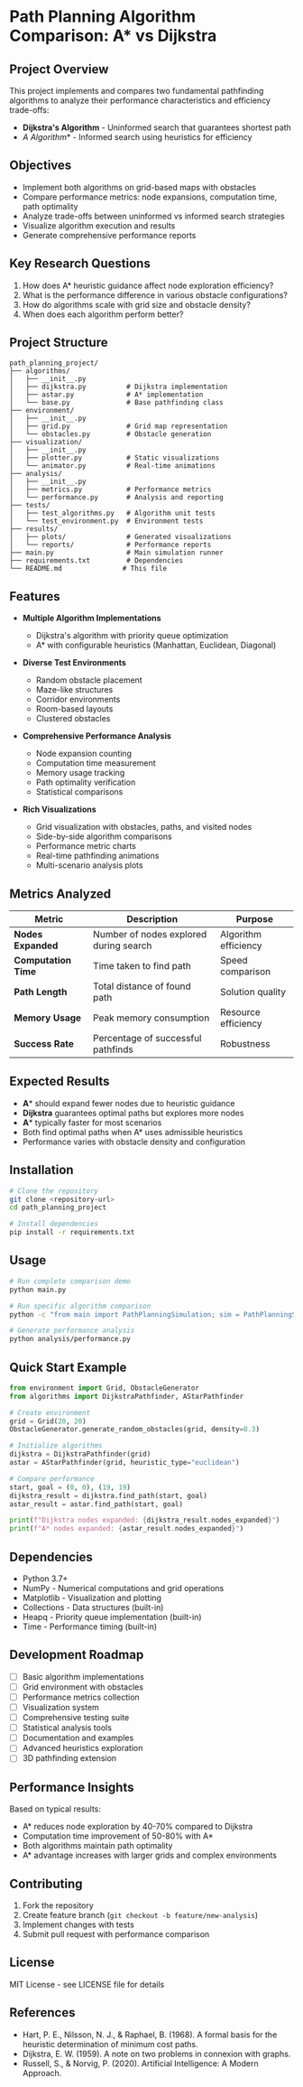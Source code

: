 # Path Planning Algorithm Comparison: A* vs Dijkstra

## Project Overview
This project implements and compares two fundamental pathfinding algorithms to analyze their performance characteristics and efficiency trade-offs:

- **Dijkstra's Algorithm** - Uninformed search that guarantees shortest path
- **A* Algorithm** - Informed search using heuristics for efficiency

## Objectives
- Implement both algorithms on grid-based maps with obstacles
- Compare performance metrics: node expansions, computation time, path optimality
- Analyze trade-offs between uninformed vs informed search strategies
- Visualize algorithm execution and results
- Generate comprehensive performance reports

## Key Research Questions
1. How does A* heuristic guidance affect node exploration efficiency?
2. What is the performance difference in various obstacle configurations?
3. How do algorithms scale with grid size and obstacle density?
4. When does each algorithm perform better?

## Project Structure
```
path_planning_project/
├── algorithms/
│   ├── __init__.py
│   ├── dijkstra.py          # Dijkstra implementation
│   ├── astar.py             # A* implementation
│   └── base.py              # Base pathfinding class
├── environment/
│   ├── __init__.py
│   ├── grid.py              # Grid map representation
│   └── obstacles.py         # Obstacle generation
├── visualization/
│   ├── __init__.py
│   ├── plotter.py           # Static visualizations
│   └── animator.py          # Real-time animations
├── analysis/
│   ├── __init__.py
│   ├── metrics.py           # Performance metrics
│   └── performance.py       # Analysis and reporting
├── tests/
│   ├── test_algorithms.py   # Algorithm unit tests
│   └── test_environment.py  # Environment tests
├── results/
│   ├── plots/               # Generated visualizations
│   └── reports/             # Performance reports
├── main.py                  # Main simulation runner
├── requirements.txt         # Dependencies
└── README.md               # This file
```

## Features
- **Multiple Algorithm Implementations**
  - Dijkstra's algorithm with priority queue optimization
  - A* with configurable heuristics (Manhattan, Euclidean, Diagonal)
  
- **Diverse Test Environments**
  - Random obstacle placement
  - Maze-like structures
  - Corridor environments
  - Room-based layouts
  - Clustered obstacles

- **Comprehensive Performance Analysis**
  - Node expansion counting
  - Computation time measurement
  - Memory usage tracking
  - Path optimality verification
  - Statistical comparisons

- **Rich Visualizations**
  - Grid visualization with obstacles, paths, and visited nodes
  - Side-by-side algorithm comparisons
  - Performance metric charts
  - Real-time pathfinding animations
  - Multi-scenario analysis plots

## Metrics Analyzed
| Metric | Description | Purpose |
|--------|-------------|---------|
| **Nodes Expanded** | Number of nodes explored during search | Algorithm efficiency |
| **Computation Time** | Time taken to find path | Speed comparison |
| **Path Length** | Total distance of found path | Solution quality |
| **Memory Usage** | Peak memory consumption | Resource efficiency |
| **Success Rate** | Percentage of successful pathfinds | Robustness |

## Expected Results
- **A*** should expand fewer nodes due to heuristic guidance
- **Dijkstra** guarantees optimal paths but explores more nodes
- **A*** typically faster for most scenarios
- Both find optimal paths when A* uses admissible heuristics
- Performance varies with obstacle density and configuration

## Installation
```bash
# Clone the repository
git clone <repository-url>
cd path_planning_project

# Install dependencies
pip install -r requirements.txt
```

## Usage
```bash
# Run complete comparison demo
python main.py

# Run specific algorithm comparison
python -c "from main import PathPlanningSimulation; sim = PathPlanningSimulation(); sim.run_demo()"

# Generate performance analysis
python analysis/performance.py
```

## Quick Start Example
```python
from environment import Grid, ObstacleGenerator
from algorithms import DijkstraPathfinder, AStarPathfinder

# Create environment
grid = Grid(20, 20)
ObstacleGenerator.generate_random_obstacles(grid, density=0.3)

# Initialize algorithms
dijkstra = DijkstraPathfinder(grid)
astar = AStarPathfinder(grid, heuristic_type="euclidean")

# Compare performance
start, goal = (0, 0), (19, 19)
dijkstra_result = dijkstra.find_path(start, goal)
astar_result = astar.find_path(start, goal)

print(f"Dijkstra nodes expanded: {dijkstra_result.nodes_expanded}")
print(f"A* nodes expanded: {astar_result.nodes_expanded}")
```

## Dependencies
- Python 3.7+
- NumPy - Numerical computations and grid operations
- Matplotlib - Visualization and plotting
- Collections - Data structures (built-in)
- Heapq - Priority queue implementation (built-in)
- Time - Performance timing (built-in)

## Development Roadmap
- [ ] Basic algorithm implementations
- [ ] Grid environment with obstacles
- [ ] Performance metrics collection
- [ ] Visualization system
- [ ] Comprehensive testing suite
- [ ] Statistical analysis tools
- [ ] Documentation and examples
- [ ] Advanced heuristics exploration
- [ ] 3D pathfinding extension

## Performance Insights
Based on typical results:
- A* reduces node exploration by 40-70% compared to Dijkstra
- Computation time improvement of 50-80% with A*
- Both algorithms maintain path optimality
- A* advantage increases with larger grids and complex environments

## Contributing
1. Fork the repository
2. Create feature branch (`git checkout -b feature/new-analysis`)
3. Implement changes with tests
4. Submit pull request with performance comparison

## License
MIT License - see LICENSE file for details

## References
- Hart, P. E., Nilsson, N. J., & Raphael, B. (1968). A formal basis for the heuristic determination of minimum cost paths.
- Dijkstra, E. W. (1959). A note on two problems in connexion with graphs.
- Russell, S., & Norvig, P. (2020). Artificial Intelligence: A Modern Approach. 